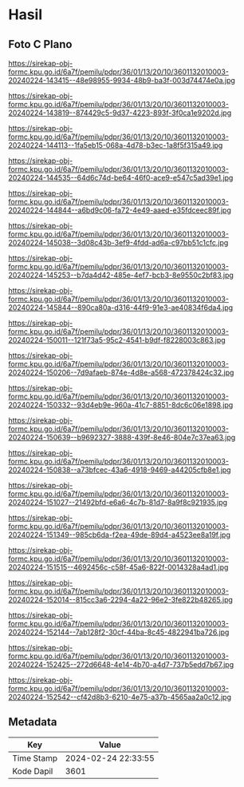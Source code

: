 # Hasil

## Foto C Plano

https://sirekap-obj-formc.kpu.go.id/6a7f/pemilu/pdpr/36/01/13/20/10/3601132010003-20240224-143415--48e98955-9934-48b9-ba3f-003d74474e0a.jpg

https://sirekap-obj-formc.kpu.go.id/6a7f/pemilu/pdpr/36/01/13/20/10/3601132010003-20240224-143819--874429c5-9d37-4223-893f-3f0ca1e9202d.jpg

https://sirekap-obj-formc.kpu.go.id/6a7f/pemilu/pdpr/36/01/13/20/10/3601132010003-20240224-144113--1fa5eb15-068a-4d78-b3ec-1a8f5f315a49.jpg

https://sirekap-obj-formc.kpu.go.id/6a7f/pemilu/pdpr/36/01/13/20/10/3601132010003-20240224-144535--64d6c74d-be64-46f0-ace9-e547c5ad39e1.jpg

https://sirekap-obj-formc.kpu.go.id/6a7f/pemilu/pdpr/36/01/13/20/10/3601132010003-20240224-144844--a6bd9c06-fa72-4e49-aaed-e35fdceec89f.jpg

https://sirekap-obj-formc.kpu.go.id/6a7f/pemilu/pdpr/36/01/13/20/10/3601132010003-20240224-145038--3d08c43b-3ef9-4fdd-ad6a-c97bb51c1cfc.jpg

https://sirekap-obj-formc.kpu.go.id/6a7f/pemilu/pdpr/36/01/13/20/10/3601132010003-20240224-145253--b7da4d42-485e-4ef7-bcb3-8e9550c2bf83.jpg

https://sirekap-obj-formc.kpu.go.id/6a7f/pemilu/pdpr/36/01/13/20/10/3601132010003-20240224-145844--890ca80a-d316-44f9-91e3-ae40834f6da4.jpg

https://sirekap-obj-formc.kpu.go.id/6a7f/pemilu/pdpr/36/01/13/20/10/3601132010003-20240224-150011--121f73a5-95c2-4541-b9df-f8228003c863.jpg

https://sirekap-obj-formc.kpu.go.id/6a7f/pemilu/pdpr/36/01/13/20/10/3601132010003-20240224-150206--7d9afaeb-874e-4d8e-a568-472378424c32.jpg

https://sirekap-obj-formc.kpu.go.id/6a7f/pemilu/pdpr/36/01/13/20/10/3601132010003-20240224-150332--93d4eb9e-960a-41c7-8851-8dc6c06e1898.jpg

https://sirekap-obj-formc.kpu.go.id/6a7f/pemilu/pdpr/36/01/13/20/10/3601132010003-20240224-150639--b9692327-3888-439f-8e46-804e7c37ea63.jpg

https://sirekap-obj-formc.kpu.go.id/6a7f/pemilu/pdpr/36/01/13/20/10/3601132010003-20240224-150838--a73bfcec-43a6-4918-9469-a44205cfb8e1.jpg

https://sirekap-obj-formc.kpu.go.id/6a7f/pemilu/pdpr/36/01/13/20/10/3601132010003-20240224-151027--21492bfd-e6a6-4c7b-81d7-8a9f8c921935.jpg

https://sirekap-obj-formc.kpu.go.id/6a7f/pemilu/pdpr/36/01/13/20/10/3601132010003-20240224-151349--985cb6da-f2ea-49de-89d4-a4523ee8a19f.jpg

https://sirekap-obj-formc.kpu.go.id/6a7f/pemilu/pdpr/36/01/13/20/10/3601132010003-20240224-151515--4692456c-c58f-45a6-822f-0014328a4ad1.jpg

https://sirekap-obj-formc.kpu.go.id/6a7f/pemilu/pdpr/36/01/13/20/10/3601132010003-20240224-152014--815cc3a6-2294-4a22-96e2-3fe822b48265.jpg

https://sirekap-obj-formc.kpu.go.id/6a7f/pemilu/pdpr/36/01/13/20/10/3601132010003-20240224-152144--7ab128f2-30cf-44ba-8c45-4822941ba726.jpg

https://sirekap-obj-formc.kpu.go.id/6a7f/pemilu/pdpr/36/01/13/20/10/3601132010003-20240224-152425--272d6648-4e14-4b70-a4d7-737b5edd7b67.jpg

https://sirekap-obj-formc.kpu.go.id/6a7f/pemilu/pdpr/36/01/13/20/10/3601132010003-20240224-152542--cf42d8b3-6210-4e75-a37b-4565aa2a0c12.jpg


## Metadata

| Key        | Value               |
| ---------- | ------------------- |
| Time Stamp | 2024-02-24 22:33:55 |
| Kode Dapil | 3601                |



